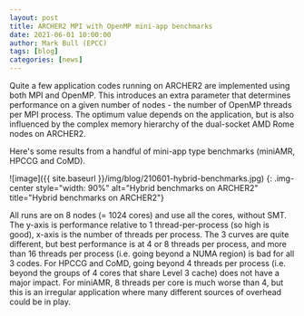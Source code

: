 ```yaml
---
layout: post
title: ARCHER2 MPI with OpenMP mini-app benchmarks
date: 2021-06-01 10:00:00
author: Mark Bull (EPCC)
tags: [blog] 
categories: [news]
---
```



Quite a few application codes running on ARCHER2 are implemented using both MPI and OpenMP. This introduces an extra parameter that determines performance on a given number of nodes - the number of OpenMP threads per MPI process. The optimum value depends on the application, but is also influenced by the complex memory hierarchy of the dual-socket AMD Rome nodes on ARCHER2. 

Here's some results from a handful of mini-app type benchmarks (miniAMR, HPCCG and CoMD). 





![image]({{ site.baseurl }}/img/blog/210601-hybrid-benchmarks.jpg)
{: .img-center style="width: 90%" 
alt="Hybrid benchmarks on ARCHER2" 
title="Hybrid benchmarks on ARCHER2"}


All runs are on 8 nodes (= 1024 cores) and use all the cores, without SMT. The y-axis is performance relative to 1 thread-per-process (so high is good), x-axis is the number of threads per process. The 3 curves are quite different, but best performance is at 4 or 8 threads per process, and more than 16 threads per process (i.e. going beyond a NUMA region) is bad for all 3 codes. For HPCCG and CoMD, going beyond 4 threads per process (i.e. beyond the groups of 4 cores that share Level 3 cache) does not have a major impact. For miniAMR, 8 threads per core is much worse than 4, but this is an irregular application where many different sources of overhead could be in play. 